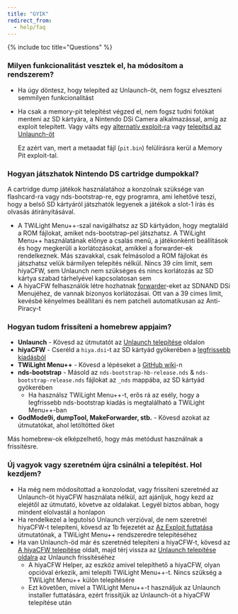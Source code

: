 ```yaml
---
title: "GYIK"
redirect_from:
  - help/faq
---
```


{% include toc title="Questions" %}

### Milyen funkcionalitást vesztek el, ha módosítom a rendszerem?
- Ha úgy döntesz, hogy telepíted az Unlaunch-öt, nem fogsz elveszteni semmilyen funkcionalitást
- Ha csak a memory-pit telepítést végzed el, nem fogsz tudni fotókat menteni az SD kártyára, a Nintendo DSi Camera alkalmazással, amíg az exploit telepített. Vagy válts egy [alternatív exploit-ra](alternate-exploits) vagy [telepítsd az Unlaunch-öt](/installing-unlaunch)

   Ez azért van, mert a metaadat fájl (`pit.bin`) felülírásra kerül a Memory Pit exploit-tal.

### Hogyan játszhatok Nintendo DS cartridge dumpokkal?
A cartridge dump játékok használatához a konzolnak szüksége van flashcard-ra vagy nds-bootstrap-re, egy programra, ami lehetővé teszi, hogy a belső SD kártyáról játszhatók legyenek a játékok a slot-1 írás és olvasás átirányításával.
- A TWiLight Menu++-szal navigálhatsz az SD kártyádon, hogy megtaláld a ROM fájlokat, amiket nds-bootstrap-pel játszhatsz. A TWiLight Menu++ használatának előnye a csalás menü, a játékonkénti beállítások és hogy megkerüli a korlátozásokat, amikkel a forwarder-ek rendelkeznek. Más szavakkal, csak felmásolod a ROM fájlokat és játszhatsz velük bármilyen telepítés nélkül. Nincs 39 cím limit, sem hiyaCFW, sem Unlaunch nem szükséges és nincs korlátozás az SD kártya szabad tárhelyével kapcsolatosan sem
- A hiyaCFW felhasználók létre hozhatnak [forwarder](nds-bootstrap-forwarders)-eket az SDNAND DSi Menujéhez, de vannak bizonyos korlátozásai. Ott van a 39 címes limit, kevésbé kényelmes beállítani és nem patcheli automatikusan az Anti-Piracy-t

### Hogyan tudom frissíteni a homebrew appjaim?
- **Unlaunch** - Kövesd az útmutatót az [Unlaunch telepítése](/installing-unlaunch) oldalon
- **hiyaCFW** - Cseréld a `hiya.dsi`-t az SD kártyád gyökerében a [legfrissebb kiadásból](https://github.com/RocketRobz/hiyaCFW/releases)
- **TWiLight Menu++** - Kövesd a lépéseket a [GitHub wiki](https://github.com/DS-Homebrew/TWiLightMenu/wiki/updating-%28dsi%29)-n
- **nds-bootstrap** - Másold az `nds-bootstrap-hb-release.nds` & `nds-bootstrap-release.nds` fájlokat az `_nds` mappába, az SD kártyád gyökerében
   - Ha használsz TWiLight Menu++-t, erős rá az esély, hogy a legfrissebb nds-bootstrap kiadás is megtalálható a TWiLight Menu++-ban
- **GodMode9i, dumpTool, MakeForwarder, stb.** - Kövesd azokat az útmutatókat, ahol letöltötted őket

Más homebrew-ok elképzelhető, hogy más metódust használnak a frissítésre.

### Új vagyok vagy szeretném újra csinálni a telepítést. Hol kezdjem?
- Ha még nem módosítottad a konzolodat, vagy frissíteni szeretnéd az Unlaunch-öt hiyaCFW használata nélkül, azt ajánljuk, hogy kezd az elejétől az útmutató, követve az oldalakat. Legyél biztos abban, hogy mindent elolvastál a honlapon
- Ha rendelkezel a legutolsó Unlaunch verzióval, de nem szeretnél hiyaCFW-t telepíteni, kövesd az 1b fejezetét az [Az Exploit futtatása](launching-the-exploit#twilight-menu) útmutatónak, a TWiLight Menu++ rendszeredre telepítéséhez
- Ha van Unlaunch-öd már és szeretnéd telepíteni a hiyaCFW-t, kövesd az [A hiyaCFW telepítése](installing-hiyacfw) oldalt, majd térj vissza az [Unlaunch telepítése oldalra](installing-unlaunch) az Unlaunch frissítéséhez
   - A hiyaCFW Helper, az eszköz amivel telepíthető a hiyaCFW, olyan opcióval érkezik, ami telepíti TWiLight Menu++-t. Nincs szükség a TWiLight Menu++ külön telepítésére
   - Ezt követően, mivel a TWiLight Menu++-t használjuk az Unlaunch installer futtatására, ezért frissítjük az Unlaunch-öt a hiyaCFW telepítése után
